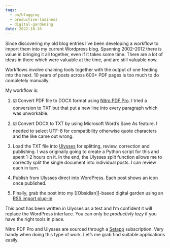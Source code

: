 ```yaml
---
tags:
  - on/blogging
  - productive-laziness
  - digital-gardening
date: 2022-10-16
---
```

Since discovering my old blog entries I’ve been developing a workflow to import them into my current Wordpress blog. Spanning 2002–2012 there is value in bringing it all together, even if it takes some time. There are a lot of ideas in there which were valuable at the time, and are still valuable now.

Workflows involve chaining tools together with the output of one feeding into the next. 10 years of posts across 600+ PDF pages is too much to do completely manually.

My workflow is:

1. ☑️ Convert PDF file to DOCX format using [Nitro PDF Pro](https://www.gonitro.com/). I tried a conversion to TXT but that put a new line into every paragraph which was unworkable.

3. ☑️ Convert DOCX to TXT by using Microsoft Word’s Save As feature. I needed to select UTF-8 for compatibility otherwise quote characters and the like came out wrong.

5. Load the TXT file into [Ulysses](https://ulysses.app) for splitting, review, correction and publishing. I was originally going to create a Python script for this and spent 1-2 hours on it. In the end, the Ulysses split function allows me to correctly split the single document into individual posts. I can review each in turn.

7. Publish from Ulysses direct into WordPress. Each post shows an icon once published.

9. Finally, grab the post into my [[Obsidian]]-based digital garden using an [RSS import plug-in](https://quantumgardener.blog/2022/08/28/success-process-flipped/).

This post has been written in Ulysses as a test and I’m confident it will replace the WordPress interface. You can only be _productivly lazy_ if you have the right tools in place.

Nitro PDF Pro and Ulysses are sourced through a [Setapp](https://setapp.com) subscription. Very handy when doing this type of work. Let’s me grab find suitable applications easily.
